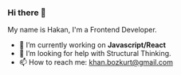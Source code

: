 ### Hi there 👋

My name is Hakan, I'm a Frontend Developer. 

- 🔭 I’m currently working on <strong>Javascript/React</strong>
- 🤔 I’m looking for help with Structural Thinking.
- 📫 How to reach me: khan.bozkurt@gmail.com
